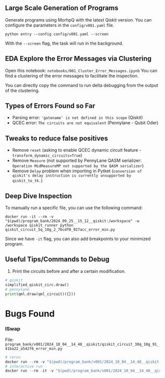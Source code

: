 ## Large Scale Generation of Programs
Generate programs using MorhpQ with the latest Qiskit version.
You can configure the parameters in the `config/v001.yaml` file.
```shell
python entry --config config/v001.yaml --screen
```
With the `--screen` flag, the task will run in the background.

## EDA Explore the Error Messages via Clustering
Open this notebook: `notebooks/001_Cluster_Error_Messages.ipynb`
You can find a clustering of the error messages to facilitate the inspection.

You can directly copy the command to run delta debugging from the output of the clustering.

## Types of Errors Found so Far

- Parsing error: `'gatename' is not defined in this scope` (Qiskit)
- QCEC error: `The circuits are not equivalent` (Pennylane - Qubit Oder)


## Tweaks to reduce false positives

- Remove `reset` (asking to enable QCEC dynamic circuit feature -`transform_dynamic_circuits=True`)
- Remove `Measure` (not supported by PennyLane QASM serializer: `Operation MidMeasureMP not supported by the QASM serializer`)
- Remove `Delay` problem when importing in Pytket (`conversion of qiskit's delay instruction is currently unsupported by qiskit_to_tk.`)


## Deep Dive Inspection

To manually run a specific file, you can use the following command:
```shell
docker run -it --rm -v "$(pwd)/program_bank/2024_09_25__15_12__qiskit:/workspace" -w /workspace qiskit_runner python qiskit_circuit_5q_10g_2_76cdf0_927acc_error_min.py
```
Since we have `-it` flag, you can also add breakpoints to your minimized program.


## Useful Tips/Commands to Debug

1. Print the circuits before and after a certain modification.
```python
# qiskit
simplified_qiskit_circ.draw()
# pennylane
print(qml.draw(qml_circuit)({}))
```

# Bugs Found

### ISwap
File:
`program_bank/v001/2024_10_04__14_48__qiskit/qiskit_circuit_30q_10g_91_41ba22_a542f6_error_min.py`

```python
# rerun
docker run --rm -v "$(pwd)/program_bank/v001/2024_10_04__14_48__qiskit:/workspace" -w /workspace qiskit_runner python qiskit_circuit_30q_10g_91_41ba22_a542f6_error_min.py
# interactive run
docker run --rm -it -v "$(pwd)/program_bank/v001/2024_10_04__14_48__qiskit:/workspace" -w /workspace qiskit_runner python qiskit_circuit_30q_10g_91_41ba22_a542f6_error_min.py
```
